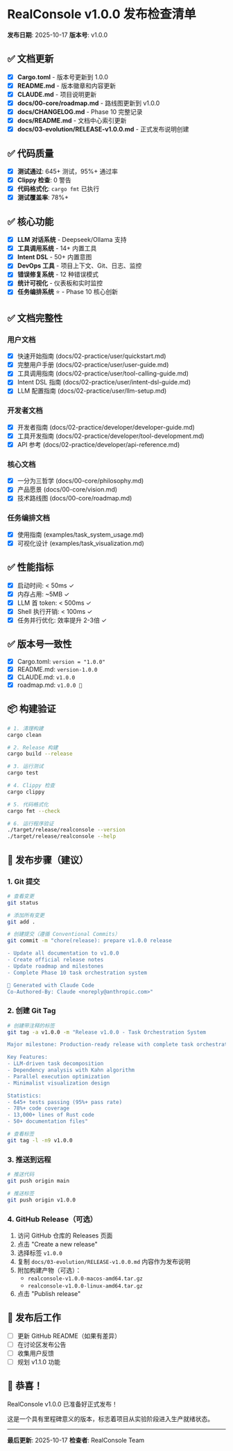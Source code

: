 # RealConsole v1.0.0 发布检查清单

**发布日期**: 2025-10-17
**版本号**: v1.0.0

## ✅ 文档更新

- [x] **Cargo.toml** - 版本号更新到 1.0.0
- [x] **README.md** - 版本徽章和内容更新
- [x] **CLAUDE.md** - 项目说明更新
- [x] **docs/00-core/roadmap.md** - 路线图更新到 v1.0.0
- [x] **docs/CHANGELOG.md** - Phase 10 完整记录
- [x] **docs/README.md** - 文档中心索引更新
- [x] **docs/03-evolution/RELEASE-v1.0.0.md** - 正式发布说明创建

## ✅ 代码质量

- [x] **测试通过**: 645+ 测试，95%+ 通过率
- [x] **Clippy 检查**: 0 警告
- [x] **代码格式化**: `cargo fmt` 已执行
- [x] **测试覆盖率**: 78%+

## ✅ 核心功能

- [x] **LLM 对话系统** - Deepseek/Ollama 支持
- [x] **工具调用系统** - 14+ 内置工具
- [x] **Intent DSL** - 50+ 内置意图
- [x] **DevOps 工具** - 项目上下文、Git、日志、监控
- [x] **错误修复系统** - 12 种错误模式
- [x] **统计可视化** - 仪表板和实时监控
- [x] **任务编排系统** ⭐ - Phase 10 核心创新

## ✅ 文档完整性

### 用户文档
- [x] 快速开始指南 (docs/02-practice/user/quickstart.md)
- [x] 完整用户手册 (docs/02-practice/user/user-guide.md)
- [x] 工具调用指南 (docs/02-practice/user/tool-calling-guide.md)
- [x] Intent DSL 指南 (docs/02-practice/user/intent-dsl-guide.md)
- [x] LLM 配置指南 (docs/02-practice/user/llm-setup.md)

### 开发者文档
- [x] 开发者指南 (docs/02-practice/developer/developer-guide.md)
- [x] 工具开发指南 (docs/02-practice/developer/tool-development.md)
- [x] API 参考 (docs/02-practice/developer/api-reference.md)

### 核心文档
- [x] 一分为三哲学 (docs/00-core/philosophy.md)
- [x] 产品愿景 (docs/00-core/vision.md)
- [x] 技术路线图 (docs/00-core/roadmap.md)

### 任务编排文档
- [x] 使用指南 (examples/task_system_usage.md)
- [x] 可视化设计 (examples/task_visualization.md)

## ✅ 性能指标

- [x] 启动时间: < 50ms ✓
- [x] 内存占用: ~5MB ✓
- [x] LLM 首 token: < 500ms ✓
- [x] Shell 执行开销: < 100ms ✓
- [x] 任务并行优化: 效率提升 2-3倍 ✓

## ✅ 版本号一致性

- [x] Cargo.toml: `version = "1.0.0"`
- [x] README.md: `version-1.0.0`
- [x] CLAUDE.md: `v1.0.0`
- [x] roadmap.md: `v1.0.0 🎉`

## 📦 构建验证

```bash
# 1. 清理构建
cargo clean

# 2. Release 构建
cargo build --release

# 3. 运行测试
cargo test

# 4. Clippy 检查
cargo clippy

# 5. 代码格式化
cargo fmt --check

# 6. 运行程序验证
./target/release/realconsole --version
./target/release/realconsole --help
```

## 🚀 发布步骤（建议）

### 1. Git 提交

```bash
# 查看变更
git status

# 添加所有变更
git add .

# 创建提交（遵循 Conventional Commits）
git commit -m "chore(release): prepare v1.0.0 release

- Update all documentation to v1.0.0
- Create official release notes
- Update roadmap and milestones
- Complete Phase 10 task orchestration system

🤖 Generated with Claude Code
Co-Authored-By: Claude <noreply@anthropic.com>"
```

### 2. 创建 Git Tag

```bash
# 创建带注释的标签
git tag -a v1.0.0 -m "Release v1.0.0 - Task Orchestration System

Major milestone: Production-ready release with complete task orchestration system.

Key Features:
- LLM-driven task decomposition
- Dependency analysis with Kahn algorithm
- Parallel execution optimization
- Minimalist visualization design

Statistics:
- 645+ tests passing (95%+ pass rate)
- 78%+ code coverage
- 13,000+ lines of Rust code
- 50+ documentation files"

# 查看标签
git tag -l -n9 v1.0.0
```

### 3. 推送到远程

```bash
# 推送代码
git push origin main

# 推送标签
git push origin v1.0.0
```

### 4. GitHub Release（可选）

1. 访问 GitHub 仓库的 Releases 页面
2. 点击 "Create a new release"
3. 选择标签 `v1.0.0`
4. 复制 `docs/03-evolution/RELEASE-v1.0.0.md` 内容作为发布说明
5. 附加构建产物（可选）：
   - `realconsole-v1.0.0-macos-amd64.tar.gz`
   - `realconsole-v1.0.0-linux-amd64.tar.gz`
6. 点击 "Publish release"

## 📝 发布后工作

- [ ] 更新 GitHub README（如果有差异）
- [ ] 在讨论区发布公告
- [ ] 收集用户反馈
- [ ] 规划 v1.1.0 功能

## 🎉 恭喜！

RealConsole v1.0.0 已准备好正式发布！

这是一个具有里程碑意义的版本，标志着项目从实验阶段进入生产就绪状态。

---

**最后更新**: 2025-10-17
**检查者**: RealConsole Team
